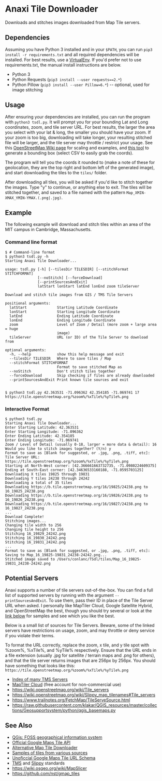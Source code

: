 # Anaxi Tile Downloader
Downloads and stitches images downloaded from Map Tile servers.

## Dependencies
Assuming you have Python 3 installed and in your `$PATH`, you can run `pip3 install -r requirements.txt` and all required dependencies will be installed. For best results, use a [VirtualEnv](https://virtualenv.pypa.io/en/stable/userguide/#). If you'd prefer not to use requirements.txt, the manual install instructions are below.

* Python 3
* Python Requests (`pip3 install --user requests==2.*`)
* Python Pillow (`pip3 install --user Pillow=6.*`) -- optional, used for image stitching

## Usage
After ensuring your dependencies are installed, you can run the program with `python3 tsdl.py`. It will prompt you for your bounding Lat and Long coordinates, zoom, and tile server URL. For best results, the larger the area you select with your lat & long, the smaller you should have your zoom. If your zoom is too big, downloading will take longer, your resulting stitched file will be larger, and the tile server may throttle / restrict your usage. See this [OpenStreetMap Wiki page](https://wiki.openstreetmap.org/wiki/Zoom_levels) for scaling and examples, and [this tool](https://boundingbox.klokantech.com/) to generate a bounding box (select CSV to easily grab the coords).

The program will tell you the coords it rounded to (make a note of these for geolocation, they are the top right and bottom left of the generated image), and start downloading the tiles to the `tiles/` folder. 

After downloading all tiles, you will be asked if you'd like to stitch together the images. Type "y" to continue, or anything else to exit. The tiles will be stitched together, and saved to a file named with the pattern `Map_XMIN-XMAX_YMIN-YMAX.(.png|.jpg)`. 

## Example
The following example will download and stitch tiles within an area of the MIT campus in Cambridge, Massachusetts.

### Command line format
```
$ # Command-line format
$ python3 tsdl.py -h
Starting Anaxi Tile Downloader...

usage: tsdl.py [-h] [--tilesDir TILESDIR] [--stitchFormat STITCHFORMAT]
               [--noStitch] [--forceDownload]
               [--printSourcesAndExit]
               latStart lonStart latEnd lonEnd zoom tileServer

Download and stitch tile images from GIS / TMS Tile Servers

positional arguments:
  latStart              Starting Latitude Coordinate
  lonStart              Starting Longitude Coordinate
  latEnd                Ending Latitude Coordinate
  lonEnd                Ending Longitude Coordinate
  zoom                  Level of Zoom / Detail (more zoom + large area = huge
                        image)
  tileServer            URL (or ID) of the Tile Server to download from

optional arguments:
  -h, --help            show this help message and exit
  --tilesDir TILESDIR   Where to save tiles / Map
  --stitchFormat STITCHFORMAT
                        Format to save stitched Map as
  --noStitch            Don't stitch tiles together
  --forceDownload       Skip checking if files are already downloaded
  --printSourcesAndExit Print known tile sources and exit


$ python3 tsdl.py 42.363531 -71.096362 42.354185 -71.069741 17 https://tile.openstreetmap.org/%zoom%/%xTile%/%yTile%.png
```

### Interactive Format
```
$ python3 tsdl.py
Starting Anaxi Tile Downloader...
Enter Starting Latitude: 42.363531
Enter Starting Longitude: -71.096362
Enter Ending Latitude: 42.354185
Enter Ending Longitude: -71.069741
Zoom / Level of Detail (usually 0-18, larger = more data & detail): 16
Would you like to stitch images together? (Y/n) y
Format to save as [Blank for suggested, or .jpg, .png, .tiff, etc]:
Tile Server URL: https://tile.openstreetmap.org/%zoom%/%xTile%/%yTile%.png
Starting at North-West corner: [42.366661663732735, -71.0980224609375]
Ending at South-East corner: [42.34636533160188, -71.0595703125]
Downloading X tiles 19825 through 19831
Downloading Y tiles 24238 through 24242
Downloading a total of 35 tiles
Downloading https://b.tile.openstreetmap.org/16/19825/24238.png to 16_19825_24238.png
Downloading https://b.tile.openstreetmap.org/16/19826/24238.png to 16_19826_24238.png
Downloading https://b.tile.openstreetmap.org/16/19827/24238.png to 16_19827_24238.png
...
Download Complete!
Stitching images...
Changing tile width to 256
Changing tile height to 256
Stitching 16_19829_24242.png
Stitching 16_19830_24242.png
Stitching 16_19831_24242.png
...
Format to save as [Blank for suggested, or .jpg, .png, .tiff, etc]: 
Saving to Map_16_19825-19831_24238-24242.png...
Stitched image saved to /Users/conlanc/TSdl/tiles/Map_16_19825-19831_24238-24242.png
```

## Potential Servers
Anaxi supports a number of tile servers out-of-the-box. You can find a full list of supported servers by running with the argument `--printSourcesAndExit`. To use them, pass their ID in place of the Tile Server URL when asked. I personally like MapTiler Cloud, Google Satellite Hybrid, and OpenStreetMap the best, though you should try several or look at the [link below](#see-also) for samples and see which you like the best.

Below is a small list of sources for Tile Servers. Beware, some of the linked servers have restrictions on usage, zoom, and may throttle or deny service if you violate their terms. 

To format the URL correctly, replace the zoom, x tile, and y tile spot with %zoom%, %xTile%, and %yTile% respectively. Ensure that the URL ends in a file extension (usually .jpg for satellite / terrain maps and .png for others), and that the tile server returns images that are 256px by 256px. You should have something that looks like this: `https://tile.openstreetmap.org/%zoom%/%xTile%/%yTile%.png` 

* [Index of many TMS Servers](https://qms.nextgis.com/)
* [MapTiler Cloud](https://cloud.maptiler.com/maps/) (free account for non-commercial use)
* https://wiki.openstreetmap.org/wiki/Tile_servers
* https://wiki.openstreetmap.org/wiki/Slippy_map_tilenames#Tile_servers
* https://www.trailnotes.org/FetchMap/TileServeSource.html
* https://raw.githubusercontent.com/klakar/QGIS_resources/master/collections/Geosupportsystem/python/qgis_basemaps.py

## See Also
* [QGis: FOSS geographical information system](https://github.com/qgis/QGIS)
* [Official Google Maps Tile API](https://developers.google.com/maps/documentation/tile/#map_tiles)
* [Alternative Map Tile Downloader](https://wiki.openstreetmap.org/wiki/GDAL2Tiles)
* [Samples of tiles from various sources](http://allmapsoft.com/tilesample.html)
* [Unoficcial Google Maps Tile URL Schema](https://stackoverflow.com/a/33023651/1709894)
* [TMS](https://wiki.openstreetmap.org/wiki/TMS) and [Slippy](https://wiki.openstreetmap.org/wiki/Slippy_map_tilenames) standards
* https://wiki.osgeo.org/wiki/MapSlicer
* https://github.com/nst/gmap_tiles

